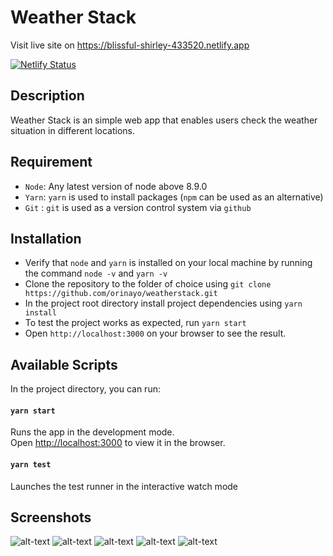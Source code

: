 # Weather Stack
Visit live site on https://blissful-shirley-433520.netlify.app

[![Netlify Status](https://api.netlify.com/api/v1/badges/a6b21925-8130-4c53-a152-46d769a12334/deploy-status)](https://app.netlify.com/sites/blissful-shirley-433520/deploys)

## Description
Weather Stack is an simple web app that enables users check the weather situation in different locations.

## Requirement
- `Node`: Any latest version of node above 8.9.0
- `Yarn`: `yarn` is used to install packages (`npm` can be used as an alternative)
- `Git` :  `git` is used as a version control system via `github`

## Installation
- Verify that `node` and `yarn` is installed on your local machine by running the command `node -v` and `yarn -v`
- Clone the repository to the folder of choice using `git clone https://github.com/orinayo/weatherstack.git`
- In the project root directory install project dependencies using `yarn install`
- To test the project works as expected, run `yarn start`
- Open `http://localhost:3000` on your browser to see the result.
 
## Available Scripts

In the project directory, you can run:

#### `yarn start`
Runs the app in the development mode.<br />
Open [http://localhost:3000](http://localhost:3000) to view it in the browser.

#### `yarn test`

Launches the test runner in the interactive watch mode

## Screenshots
![alt-text](https://user-images.githubusercontent.com/32208591/100490953-4c139b80-3120-11eb-84ce-72f9d3794125.png)
![alt-text](https://user-images.githubusercontent.com/32208591/100490955-4ddd5f00-3120-11eb-879d-6cd0b756767e.png)
![alt-text](https://user-images.githubusercontent.com/32208591/100490956-4e75f580-3120-11eb-8497-473a9005c59c.png)
![alt-text](https://user-images.githubusercontent.com/32208591/100490957-4f0e8c00-3120-11eb-962d-c9c2eb1445d7.png)
![alt-text](https://user-images.githubusercontent.com/32208591/100490958-4fa72280-3120-11eb-823f-04e9249dafe9.png)

